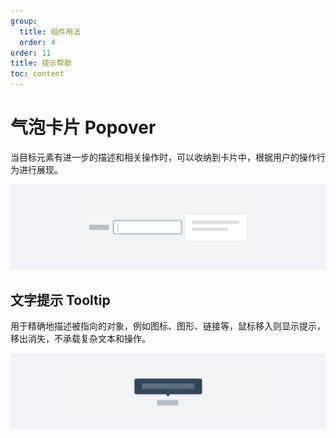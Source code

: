 ```yaml
---
group:
  title: 组件用法
  order: 4
order: 11
title: 提示帮助
toc: content
---
```


# 气泡卡片 Popover

当目标元素有进一步的描述和相关操作时，可以收纳到卡片中，根据用户的操作行为进行展现。

<img class="preview-img no-padding" src="./assets/images/popover/1.jpeg" />

## 文字提示 Tooltip

用于精确地描述被指向的对象，例如图标、图形、链接等，鼠标移入则显示提示，移出消失，不承载复杂文本和操作。

<img class="preview-img no-padding" src="./assets/images/popover/2.jpeg" />